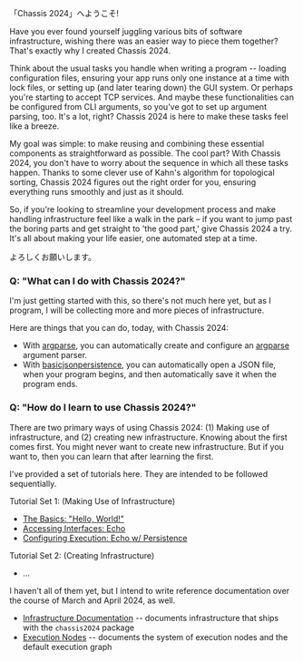 
「Chassis 2024」へようこそ!

Have you ever found yourself juggling various bits of software infrastructure, wishing there was an easier way to piece them together? That's exactly why I created Chassis 2024.

Think about the usual tasks you handle when writing a program -- loading configuration files, ensuring your app runs only one instance at a time with lock files, or setting up (and later tearing down) the GUI system. Or perhaps you're starting to accept TCP services. And maybe these functionalities can be configured from CLI arguments, so you've got to set up argument parsing, too. It's a lot, right? Chassis 2024 is here to make these tasks feel like a breeze.

My goal was simple: to make reusing and combining these essential components as straightforward as possible. The cool part? With Chassis 2024, you don't have to worry about the sequence in which all these tasks happen. Thanks to some clever use of Kahn's algorithm for topological sorting, Chassis 2024 figures out the right order for you, ensuring everything runs smoothly and just as it should.

So, if you're looking to streamline your development process and make handling infrastructure feel like a walk in the park – if you want to jump past the boring parts and get straight to 'the good part,' give Chassis 2024 a try. It's all about making your life easier, one automated step at a time.

よろしくお願いします。


### Q: "What can I do with Chassis 2024?"

I'm just getting started with this, so there's not much here yet, but as I program, I will be collecting more and more pieces of infrastructure.

Here are things that you can do, today, with Chassis 2024:

* With [argparse](infra_argparse.md), you can automatically create and configure an [argparse](https://docs.python.org/3/library/argparse.html) argument parser.
* With [basicjsonpersistence](infra_basicjsonpersistence.md), you can automatically open a JSON file, when your program begins, and then automatically save it when the program ends.


### Q: "How do I learn to use Chassis 2024?"

There are two primary ways of using Chassis 2024:  (1) Making use of infrastructure, and (2) creating new infrastructure.  Knowing about the first comes first.  You might never want to create new infrastructure.  But if you want to, then you can learn that after learning the first.

I've provided a set of tutorials here.  They are intended to be followed sequentially.

Tutorial Set 1: (Making Use of Infrastructure)

* [The Basics: "Hello, World!"](ex_10_helloworld.md)
* [Accessing Interfaces: Echo](ex_20_echo.md)
* [Configuring Execution: Echo w/ Persistence](ex_30_echo2.md)

Tutorial Set 2: (Creating Infrastructure)

* ...

I haven't all of them yet, but I intend to write reference documentation over the course of March and April 2024, as well.

* [Infrastructure Documentation](infra_index.md) -- documents infrastructure that ships with the ```chassis2024``` package
* [Execution Nodes](ref_executionnode.md) -- documents the system of execution nodes and the default execution graph

